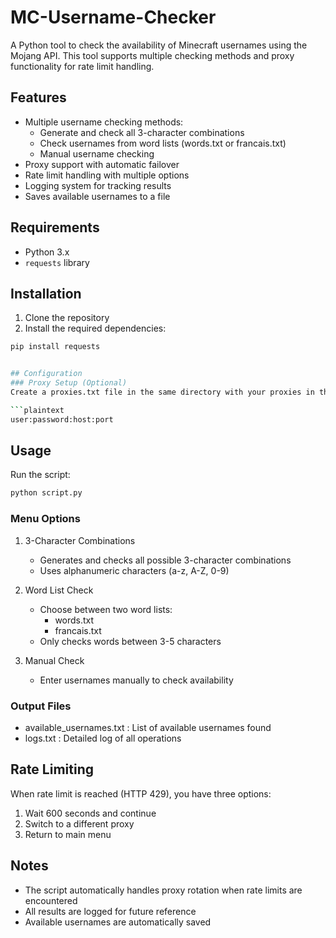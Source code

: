 # MC-Username-Checker

A Python tool to check the availability of Minecraft usernames using the Mojang API. This tool supports multiple checking methods and proxy functionality for rate limit handling.

## Features

- Multiple username checking methods:
  - Generate and check all 3-character combinations
  - Check usernames from word lists (words.txt or francais.txt)
  - Manual username checking
- Proxy support with automatic failover
- Rate limit handling with multiple options
- Logging system for tracking results
- Saves available usernames to a file

## Requirements

- Python 3.x
- `requests` library

## Installation

1. Clone the repository
2. Install the required dependencies:
```bash
pip install requests


## Configuration
### Proxy Setup (Optional)
Create a proxies.txt file in the same directory with your proxies in the following format:

```plaintext
user:password:host:port
 ```

## Usage
Run the script:

```bash
python script.py
 ```

### Menu Options
1. 3-Character Combinations
   
   - Generates and checks all possible 3-character combinations
   - Uses alphanumeric characters (a-z, A-Z, 0-9)
2. Word List Check
   
   - Choose between two word lists:
     - words.txt
     - francais.txt
   - Only checks words between 3-5 characters
3. Manual Check
   
   - Enter usernames manually to check availability
### Output Files
- available_usernames.txt : List of available usernames found
- logs.txt : Detailed log of all operations
## Rate Limiting
When rate limit is reached (HTTP 429), you have three options:

1. Wait 600 seconds and continue
2. Switch to a different proxy
3. Return to main menu
## Notes
- The script automatically handles proxy rotation when rate limits are encountered
- All results are logged for future reference
- Available usernames are automatically saved
